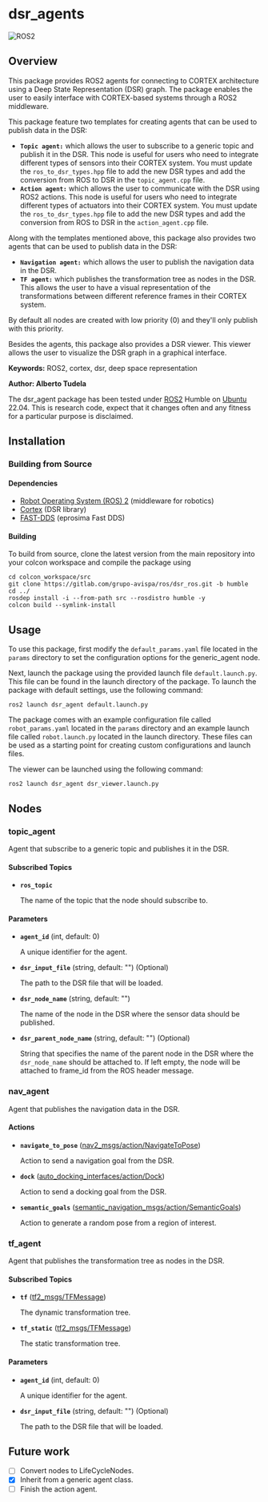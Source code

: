 # dsr_agents
![ROS2](https://img.shields.io/badge/ros2-humble-blue?logo=ros&logoColor=white)

## Overview

This package provides ROS2 agents for connecting to CORTEX architecture using a Deep State Representation (DSR) graph. The package enables the user to easily interface with CORTEX-based systems through a ROS2 middleware.

This package feature two templates for creating agents that can be used to publish data in the DSR:
* **`Topic agent:`** which allows the user to subscribe to a generic topic and publish it in the DSR. This node is useful for users who need to integrate different types of sensors into their CORTEX system. You must update the `ros_to_dsr_types.hpp` file to add the new DSR types and add the conversion from ROS to DSR in the `topic_agent.cpp` file.
* **`Action agent:`** which allows the user to communicate with the DSR using ROS2 actions. This node is useful for users who need to integrate different types of actuators into their CORTEX system. You must update the `ros_to_dsr_types.hpp` file to add the new DSR types and add the conversion from ROS to DSR in the `action_agent.cpp` file.

Along with the templates mentioned above, this package also provides two agents that can be used to publish data in the DSR:
* **`Navigation agent:`**  which allows the user to publish the navigation data in the DSR.
* **`TF agent:`** which publishes the transformation tree as nodes in the DSR. This allows the user to have a visual representation of the transformations between different reference frames in their CORTEX system.

By default all nodes are created with low priority (0) and they'll only publish with this priority.

Besides the agents, this package also provides a DSR viewer. This viewer allows the user to visualize the DSR graph in a graphical interface.

**Keywords:** ROS2, cortex, dsr, deep space representation

**Author: Alberto Tudela<br />**

The dsr_agent package has been tested under [ROS2] Humble on [Ubuntu] 22.04. This is research code, expect that it changes often and any fitness for a particular purpose is disclaimed.

## Installation

### Building from Source

#### Dependencies

- [Robot Operating System (ROS) 2](https://docs.ros.org/en/humble/) (middleware for robotics)
- [Cortex](hhttps://github.com/robocomp/cortex) (DSR library)
- [FAST-DDS](https://github.com/eProsima/Fast-DDS) (eprosima Fast DDS)

#### Building

To build from source, clone the latest version from the main repository into your colcon workspace and compile the package using

	cd colcon_workspace/src
	git clone https://gitlab.com/grupo-avispa/ros/dsr_ros.git -b humble
	cd ../
	rosdep install -i --from-path src --rosdistro humble -y
	colcon build --symlink-install

## Usage

To use this package, first modify the `default_params.yaml` file located in the `params` directory to set the configuration options for the generic_agent node.

Next, launch the package using the provided launch file `default.launch.py`. This file can be found in the launch directory of the package. To launch the package with default settings, use the following command:

	ros2 launch dsr_agent default.launch.py

The package comes with an example configuration file called `robot_params.yaml` located in the `params` directory and an example launch file called `robot.launch.py` located in the launch directory. These files can be used as a starting point for creating custom configurations and launch files.

The viewer can be launched using the following command:

	ros2 launch dsr_agent dsr_viewer.launch.py

## Nodes

### topic_agent

Agent that subscribe to a generic topic and publishes it in the DSR.

#### Subscribed Topics

* **`ros_topic`**

	The name of the topic that the node should subscribe to.

#### Parameters

* **`agent_id`** (int, default: 0)

	A unique identifier for the agent.

* **`dsr_input_file`** (string, default: "") (Optional)

	The path to the DSR file that will be loaded.

* **`dsr_node_name`** (string, default: "")

	The name of the node in the DSR where the sensor data should be published.

* **`dsr_parent_node_name`** (string, default: "") (Optional)

	String that specifies the name of the parent node in the DSR where the `dsr_node_name` should be attached to. If left empty, the node will be attached to frame_id from the ROS header message.

### nav_agent

Agent that publishes the navigation data in the DSR.

#### Actions

* **`navigate_to_pose`**  ([nav2_msgs/action/NavigateToPose])

	Action to send a navigation goal from the DSR.

* **`dock`**  ([auto_docking_interfaces/action/Dock])

	Action to send a docking goal from the DSR.

* **`semantic_goals`**  ([semantic_navigation_msgs/action/SemanticGoals])

	Action to generate a random pose from a region of interest.

### tf_agent

Agent that publishes the transformation tree as nodes in the DSR.

#### Subscribed Topics

* **`tf`**  ([tf2_msgs/TFMessage])

	The dynamic transformation tree.

* **`tf_static`**  ([tf2_msgs/TFMessage])

	The static transformation tree.

#### Parameters

* **`agent_id`** (int, default: 0)

	A unique identifier for the agent.

* **`dsr_input_file`** (string, default: "") (Optional)

	The path to the DSR file that will be loaded.


## Future work
- [ ] Convert nodes to LifeCycleNodes.
- [x] Inherit from a generic agent class.
- [ ] Finish the action agent.

[Ubuntu]: https://ubuntu.com/
[ROS2]: https://docs.ros.org/en/humble/
[tf2_msgs/TFMessage]: https://docs.ros2.org/humble/api/tf2_msgs/msg/TFMessage.html
[nav2_msgs/action/NavigateToPose]: hhttps://github.com/ros-planning/navigation2/blob/main/nav2_msgs/action/NavigateToPose.action
[auto_docking_interfaces/action/Dock]: https://gitlab.com/grupo-avispa/ros/docking/-/blob/dev/auto_docking_interfaces/action/Dock.action
[semantic_navigation_msgs/action/SemanticGoals]: https://gitlab.com/grupo-avispa/ros/semantic_navigation/-/blob/dev/semantic_navigation_msgs/srv/SemanticGoals.srv

